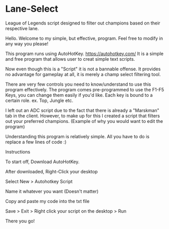 # Lane-Select
League of Legends script designed to filter out champions based on their respective lane.

Hello. Welcome to my simple, but effective, program. Feel free to modify in any way you please!

This program runs using AutoHotKey. https://autohotkey.com/ 
It is a simple and free program that allows user to creat simple text scripts.

Now even though this is a "Script" it is not a bannable offense.
It provides no advantage for gameplay at all, it is merely a champ select filtering tool.

There are very few controls you need to know/understand to use this program effectively.
The program comes pre-programmed to use the F1-F5 Keys, you can change them easily if you'd like.
Each key is bound to a certain role. ex. Top, Jungle etc.

I left out an ADC script due to the fact that there is already a "Marskman" tab in the client.
However, to make up for this I created a script that filters out your preferred champions. 
(Example of why you would want to edit the program)

Understanding this program is relatively simple. All you have to do is replace a few lines of code :)



Instructions

To start off, Download AutoHotKey.

After downloaded, Right-Click your desktop

Select New > Autohotkey Script

Name it whatever you want (Doesn't matter)

Copy and paste my code into the txt file

Save > Exit > Right click your script on the desktop > Run

There you go!
